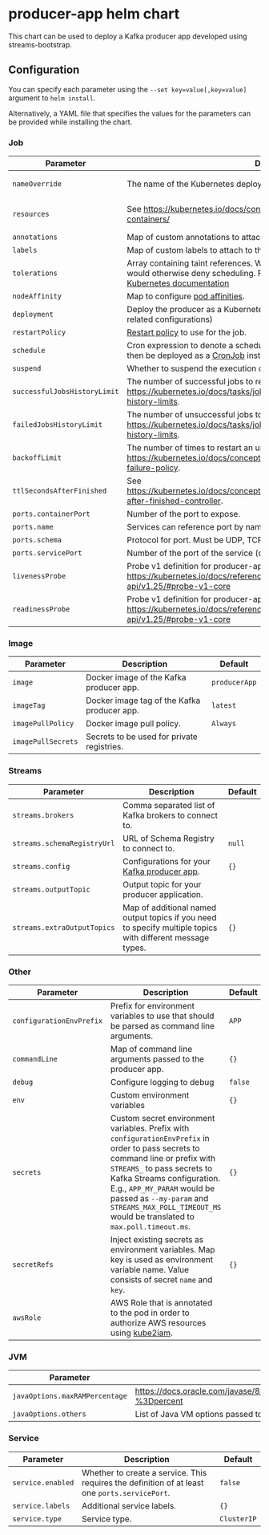 # producer-app helm chart

This chart can be used to deploy a Kafka producer app developed using streams-bootstrap.

## Configuration

You can specify each parameter using the `--set key=value[,key=value]` argument to `helm install`.

Alternatively, a YAML file that specifies the values for the parameters can be provided while installing the chart.

### Job

| Parameter                    | Description                                                                                                                                                                                                                                                                | Default                                    |
| ---------------------------- | -------------------------------------------------------------------------------------------------------------------------------------------------------------------------------------------------------------------------------------------------------------------------- | ------------------------------------------ |
| `nameOverride`               | The name of the Kubernetes deployment.                                                                                                                                                                                                                                     | `bakdata-producer-app`                     |
| `resources`                  | See https://kubernetes.io/docs/concepts/configuration/manage-resources-containers/                                                                                                                                                                                         | see [values.yaml](values.yaml) for details |
| `annotations`                | Map of custom annotations to attach to the pod spec.                                                                                                                                                                                                                       | `{}`                                       |
| `labels`                     | Map of custom labels to attach to the pod spec.                                                                                                                                                                                                                            | `{}`                                       |
| `tolerations`                | Array containing taint references. When defined, pods can run on nodes, which would otherwise deny scheduling. Further information can be found in the [Kubernetes documentation](https://kubernetes.io/docs/concepts/configuration/taint-and-toleration/)                 | `{}`                                       |
| `nodeAffinity`               | Map to configure [pod affinities](https://kubernetes.io/docs/concepts/scheduling-eviction/assign-pod-node/#node-affinity).                                                                                                                                                 | `{}`                                       |
| `deployment`                 | Deploy the producer as a Kubernetes Deployment (thereby ignoring Job-related configurations)                                                                                                                                                                               | false                                      |
| `restartPolicy`              | [Restart policy](https://kubernetes.io/docs/concepts/workloads/pods/pod-lifecycle/#restart-policy) to use for the job.                                                                                                                                                     | `OnFailure`                                |
| `schedule`                   | Cron expression to denote a schedule this producer app should be run on. It will then be deployed as a [CronJob](https://kubernetes.io/docs/concepts/workloads/controllers/cron-jobs/) instead of a [Job](https://kubernetes.io/docs/concepts/workloads/controllers/job/). |                                            |
| `suspend`                    | Whether to suspend the execution of the cron job.                                                                                                                                                                                                                          | `false`                                    |
| `successfulJobsHistoryLimit` | The number of successful jobs to retain. See https://kubernetes.io/docs/tasks/job/automated-tasks-with-cron-jobs/#jobs-history-limits.                                                                                                                                     | `1`                                        |
| `failedJobsHistoryLimit`     | The number of unsuccessful jobs to retain. See https://kubernetes.io/docs/tasks/job/automated-tasks-with-cron-jobs/#jobs-history-limits.                                                                                                                                   | `1`                                        |
| `backoffLimit`               | The number of times to restart an unsuccessful job. See https://kubernetes.io/docs/concepts/workloads/controllers/job/#pod-backoff-failure-policy.                                                                                                                         | `6`                                        |
| `ttlSecondsAfterFinished`    | See https://kubernetes.io/docs/concepts/workloads/controllers/ttlafterfinished/#ttl-after-finished-controller.                                                                                                                                                             | `100`                                      |
| `ports.containerPort`        | Number of the port to expose.                                                                                                                                                                                                                                              |                                            |
| `ports.name`                 | Services can reference port by name (optional).                                                                                                                                                                                                                            |                                            |
| `ports.schema`               | Protocol for port. Must be UDP, TCP, or SCTP (optional).                                                                                                                                                                                                                   |                                            |
| `ports.servicePort`          | Number of the port of the service (optional). See [service definition](#service)                                                                                                                                                                                           |                                            |
| `livenessProbe`              | Probe v1 definition for producer-app: https://kubernetes.io/docs/reference/generated/kubernetes-api/v1.25/#probe-v1-core                                                                                                                                                   | `{}`                                       |
| `readinessProbe`             | Probe v1 definition for producer-app: https://kubernetes.io/docs/reference/generated/kubernetes-api/v1.25/#probe-v1-core                                                                                                                                                   | `{}`                                       |

### Image

| Parameter          | Description                                 | Default       |
| ------------------ | ------------------------------------------- | ------------- |
| `image`            | Docker image of the Kafka producer app.     | `producerApp` |
| `imageTag`         | Docker image tag of the Kafka producer app. | `latest`      |
| `imagePullPolicy`  | Docker image pull policy.                   | `Always`      |
| `imagePullSecrets` | Secrets to be used for private registries.  |               |

### Streams

| Parameter                   | Description                                                                                                | Default |
| --------------------------- | ---------------------------------------------------------------------------------------------------------- | ------- |
| `streams.brokers`           | Comma separated list of Kafka brokers to connect to.                                                       |         |
| `streams.schemaRegistryUrl` | URL of Schema Registry to connect to.                                                                      | `null`  |
| `streams.config`            | Configurations for your [Kafka producer app](https://kafka.apache.org/documentation/#producerconfigs).     | `{}`    |
| `streams.outputTopic`       | Output topic for your producer application.                                                                |         |
| `streams.extraOutputTopics` | Map of additional named output topics if you need to specify multiple topics with different message types. | `{}`    |

### Other

| Parameter                | Description                                                                                                                                                                                                                                                                                                                       | Default |
| ------------------------ | --------------------------------------------------------------------------------------------------------------------------------------------------------------------------------------------------------------------------------------------------------------------------------------------------------------------------------- | ------- |
| `configurationEnvPrefix` | Prefix for environment variables to use that should be parsed as command line arguments.                                                                                                                                                                                                                                          | `APP`   |
| `commandLine`            | Map of command line arguments passed to the producer app.                                                                                                                                                                                                                                                                         | `{}`    |
| `debug`                  | Configure logging to debug                                                                                                                                                                                                                                                                                                        | `false` |
| `env`                    | Custom environment variables                                                                                                                                                                                                                                                                                                      | `{}`    |
| `secrets`                | Custom secret environment variables. Prefix with `configurationEnvPrefix` in order to pass secrets to command line or prefix with `STREAMS_` to pass secrets to Kafka Streams configuration. E.g., `APP_MY_PARAM` would be passed as `--my-param` and `STREAMS_MAX_POLL_TIMEOUT_MS` would be translated to `max.poll.timeout.ms`. | `{}`    |
| `secretRefs`             | Inject existing secrets as environment variables. Map key is used as environment variable name. Value consists of secret `name` and `key`.                                                                                                                                                                                        | `{}`    |
| `awsRole`                | AWS Role that is annotated to the pod in order to authorize AWS resources using [kube2iam](https://github.com/jtblin/kube2iam).                                                                                                                                                                                                   |         |

### JVM

| Parameter                      | Description                                                                                                                                  | Default |
| ------------------------------ | -------------------------------------------------------------------------------------------------------------------------------------------- | ------- |
| `javaOptions.maxRAMPercentage` | https://docs.oracle.com/javase/8/docs/technotes/tools/unix/java.html#:~:text=is%20set%20ergonomically.-,%2DXX%3AMaxRAMPercentage,-%3Dpercent | `true`  |
| `javaOptions.others`           | List of Java VM options passed to the producer app.                                                                                          | `[]`    |

### Service

| Parameter         | Description                                                                                    | Default     |
| ----------------- | ---------------------------------------------------------------------------------------------- | ----------- |
| `service.enabled` | Whether to create a service. This requires the definition of at least one `ports.servicePort`. | `false`     |
| `service.labels`  | Additional service labels.                                                                     | `{}`        |
| `service.type`    | Service type.                                                                                  | `ClusterIP` |
